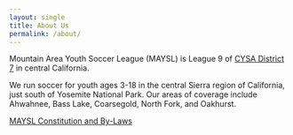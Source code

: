 ```yaml
---
layout: single
title: About Us
permalink: /about/
---
```


Mountain Area Youth Soccer League (MAYSL) is League 9 of [CYSA District
7](https://cysadistrict7.org) in central California.

We run soccer for youth ages 3-18 in the central Sierra region of California,
just south of Yosemite National Park. Our areas of coverage include Ahwahnee,
Bass Lake, Coarsegold, North Fork, and Oakhurst.

[MAYSL Constitution and By-Laws](/files/maysl-by-laws.pdf)
